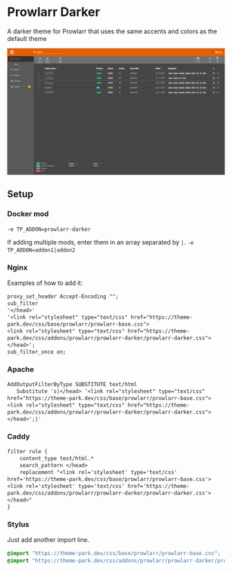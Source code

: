 # Prowlarr Darker

A darker theme for Prowlarr that uses the same accents and colors as the default theme

<p>
<a href="screenshot1.png" rel="noopener"><img src="screenshot1.png" alt="Screen Shot 1" /></a>
</p>

## Setup

### Docker mod

`-e TP_ADDON=prowlarr-darker`

If adding multiple mods, enter them in an array separated by  `|`. `-e TP_ADDON=addon1|addon2`

### Nginx

Examples of how to add it:

```nginx
proxy_set_header Accept-Encoding "";
sub_filter
'</head>'
'<link rel="stylesheet" type="text/css" href="https://theme-park.dev/css/base/prowlarr/prowlarr-base.css">
<link rel="stylesheet" type="text/css" href="https://theme-park.dev/css/addons/prowlarr/prowlarr-darker/prowlarr-darker.css">
</head>';
sub_filter_once on;
```

### Apache

```nginx
AddOutputFilterByType SUBSTITUTE text/html
   Substitute 's|</head> '<link rel="stylesheet" type="text/css" href="https://theme-park.dev/css/base/prowlarr/prowlarr-base.css"><link rel="stylesheet" type="text/css" href="https://theme-park.dev/css/addons/prowlarr/prowlarr-darker/prowlarr-darker.css">
</head>';|'
```

### Caddy

```nginx
filter rule {
    content_type text/html.*
    search_pattern </head>
    replacement "<link rel='stylesheet' type='text/css' href='https://theme-park.dev/css/base/prowlarr/prowlarr-base.css'><link rel='stylesheet' type='text/css' href='https://theme-park.dev/css/addons/prowlarr/prowlarr-darker/prowlarr-darker.css'></head>"
}
```

### Stylus

Just add another import line.

```css
@import "https://theme-park.dev/css/base/prowlarr/prowlarr-base.css";
@import "https://theme-park.dev/css/addons/prowlarr/prowlarr-darker/prowlarr-darker.css";
```
